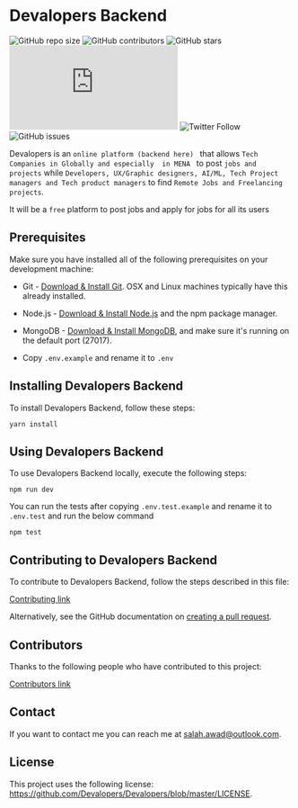 # Devalopers Backend

<!--- These are examples. See https://shields.io for others or to customize this set of shields. You might want to include dependencies, project status and licence info here --->
![GitHub repo size](https://img.shields.io/github/repo-size/devalopers/devalopers)
![GitHub contributors](https://img.shields.io/github/contributors/devalopers/devalopers)
![GitHub stars](https://img.shields.io/github/stars/devalopers/devalopers?style=social)
![GitHub forks](https://img.shields.io/github/forks/devalopers/devalopers/README-template.md?style=social)
![Twitter Follow](https://img.shields.io/twitter/follow/salahelawad?style=social)
![GitHub issues](https://img.shields.io/github/issues/devalopers/devalopers)


Devalopers is an `online platform (backend here) ` that allows `Tech Companies in Globally and especially  in MENA ` to post `jobs and projects` while `Developers, UX/Graphic designers, AI/ML, Tech Project managers and Tech product managers` to find `Remote Jobs and Freelancing projects`.

It will be a `free` platform to post jobs and apply for jobs for all its users

## Prerequisites
Make sure you have installed all of the following prerequisites on your development machine:
* Git - [Download & Install Git](https://git-scm.com/downloads). OSX and Linux machines typically have this already installed.
* Node.js - [Download & Install Node.js](https://nodejs.org/en/download/) and the npm package manager.
* MongoDB - [Download & Install MongoDB](http://www.mongodb.org/downloads), and make sure it's running on the default port (27017).

* Copy `.env.example` and rename it to `.env` 

## Installing Devalopers Backend

To install Devalopers Backend, follow these steps:
```
yarn install
```
## Using Devalopers Backend

To use Devalopers Backend locally, execute the following steps:

```
npm run dev
```

You can run the tests after copying  `.env.test.example` and rename it to `.env.test` and run the below command
```
npm test
```

## Contributing to Devalopers Backend
<!--- If your README is long or you have some specific process or steps you want contributors to follow, consider creating a separate CONTRIBUTING.md file--->
To contribute to Devalopers Backend, follow the steps described in this file:

[Contributing link](https://github.com/Devalopers/Devalopers/blob/master/CONTRIBUTING.md)

Alternatively, see the GitHub documentation on [creating a pull request](https://help.github.com/en/github/collaborating-with-issues-and-pull-requests/creating-a-pull-request).

## Contributors

Thanks to the following people who have contributed to this project:

[Contributors link](https://github.com/Devalopers/Devalopers/blob/master/CONTRIBUTING.md)

## Contact

If you want to contact me you can reach me at <salah.awad@outlook.com>.

## License
<!--- If you're not sure which open license to use see https://choosealicense.com/--->

This project uses the following license: [<https://github.com/Devalopers/Devalopers/blob/master/LICENSE>](<link>).